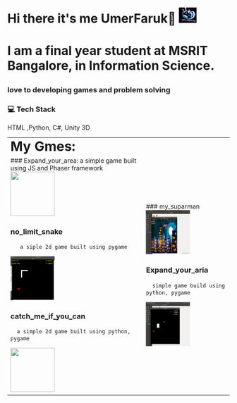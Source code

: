 <h1> Hi there it's me UmerFaruk👋 <img src="/Companylogo.jpeg" width="40" height="35"><h1>


  I am a final year student at MSRIT Bangalore, in Information Science.  
  ### love to developing games and problem solving 
<!--   <img align='right' src="/Companylogo.jpeg" width="400"> -->
  
 ###  :computer: Tech Stack 
 HTML ,Python, C#,  Unity 3D
 
 <table border="0">
 <tr>
    <td><b style="font-size:30px">My Gmes:</b></td>
<!--     <td><b style="font-size:30px">Title 2</b></td> -->
 </tr>
  
 <tr>
    <td> ### Expand_your_area:
      a simple game built using JS and Phaser framework
  <img  src="https://github.com/Umer-Faruk/catch_me_if_you_can/blob/master/gifimage.gif?raw=true"  width="100" height="100"/>
  
 
 ### no_limit_snake
       a siple 2d game built using pygame
  <img  src = "https://github.com/Umer-Faruk/no_limit_snake/raw/master/image.png?raw=true"  width="100" height="100"/>
 
 ### catch_me_if_you_can
      a simple 2d game built using python, pygame
   <img  src="https://github.com/Umer-Faruk/catch_me_if_you_can/blob/master/gifimage.gif?raw=true"  width="100" height="100"/>
  </td>
  
  
  
  <td> ### my_suparman
  
 <img  src = "https://github.com/Umer-Faruk/Pygame_projects/raw/master/image.png?raw=true"  width="100" height="100"/>
 
 ### Expand_your_aria
      simple game build using python, pygame
   <img   src = "https://github.com/Umer-Faruk/Expand_your_aria/raw/master/image.png?raw=true"  width="100" height="100"/>
</td>
 </tr>
</table>
 
 
 


  
      
 
  
      
      
 
  
  

 
 





